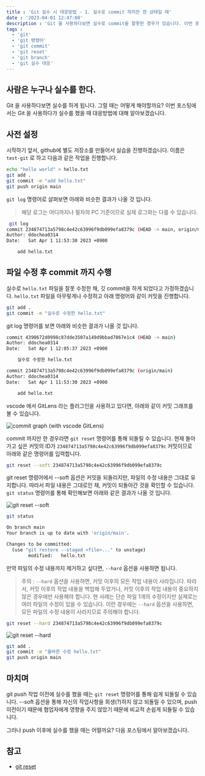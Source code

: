 ```yaml
---
title : 'Git 실수 시 대응방법 - 1. 실수로 commit 까지만 한 상태일 때'
date : '2023-04-01 12:47:00'
description : 'Git 을 사용하다보면 실수로 commit을 잘못한 경우가 있습니다. 이번 포스팅에서는 Git 을 사용하다가 실수를 했을 때 대응방법에 대해 알아보겠습니다.'
tags :
  - 'git'
  - 'git 명령어'
  - 'git commit'
  - 'git reset'
  - 'git branch'
  - 'git 실수 대응'
---
```


## 사람은 누구나 실수를 한다.

Git 을 사용하다보면 실수를 하게 됩니다. 그럴 때는 어떻게 해야할까요? 이번 포스팅에서는 Git 을 사용하다가 실수를 했을 때 대응방법에 대해 알아보겠습니다.

## 사전 설정

시작하기 앞서, github에 별도 저장소를 만들어서 실습을 진행하겠습니다. 이름은 `test-git` 로 하고 다음과 같은 작업을 진행합니다.

```bash
echo "hello world" > hello.txt
git add .
git commit -m "add hello.txt"
git push origin main
```

`git log` 명령어로 살펴보면 아래와 비슷한 결과가 나올 것 입니다.

> 해당 로그는 어디까지나 필자의 PC 기준이므로 실제 로그와는 다를 수 있습니다.

```bash
 git log
commit 234874713a5798c4e42c63996f9db099efa8379c (HEAD -> main, origin/main)
Author: ddochea0314
Date:   Sat Apr 1 11:53:30 2023 +0900

    add hello.txt
```

## 파일 수정 후 commit 까지 수행

실수로 `hello.txt` 파일을 잘못 수정한 채, 깃 commit을 하게 되었다고 가정하겠습니다.
`hello.txt` 파일을 아무렇게나 수정하고 아래 명령어와 같이 커밋을 진행합니다.
  
```bash
git add .
git commit -m "실수로 수정한 hello.txt"
```

git log 명령어를 보면 아래와 비슷한 결과가 나올 것 입니다.

```bash
commit 4390672d0998c87dde3507a149d9bbad7867e1c4 (HEAD -> main)
Author: ddochea0314
Date:   Sat Apr 1 12:05:37 2023 +0900

    실수로 수정한 hello.txt

commit 234874713a5798c4e42c63996f9db099efa8379c (origin/main)
Author: ddochea0314
Date:   Sat Apr 1 11:53:30 2023 +0900

    add hello.txt
```

vscode 에서 GitLens 라는 플러그인을 사용하고 있다면, 아래와 같이 커밋 그래프를 볼 수 있습니다.

![commit graph (with vscode GitLens)](/images/git-%EC%8B%A4%EC%88%98%EC%8B%9C-%EB%8C%80%EC%9D%91%EB%B0%A9%EB%B2%95-1_1.png)

commit 까지만 한 경우라면 `git reset` 명령어를 통해 되돌릴 수 있습니다. 현재 돌아가고 싶은 커밋의 ID가 `234874713a5798c4e42c63996f9db099efa8379c` 커밋이므로 아래와 같은 명령어를 입력합니다.

```bash
git reset --soft 234874713a5798c4e42c63996f9db099efa8379c
```

git reset 명령어에서 --soft 옵션은 커밋을 되돌리지만, 파일의 수정 내용은 그대로 유지합니다. 따라서 파일 내용은 그대로인 채, 커밋이 되돌아간 것을 확인할 수 있습니다. `git status` 명령어를 통해 확인해보면 아래와 같은 결과가 나올 것 입니다.

![git reset --soft](/images/git-%EC%8B%A4%EC%88%98%EC%8B%9C-%EB%8C%80%EC%9D%91%EB%B0%A9%EB%B2%95-1_2.png)

```bash
git status

On branch main
Your branch is up to date with 'origin/main'.

Changes to be committed:
  (use "git restore --staged <file>..." to unstage)
        modified:   hello.txt
```

만약 파일의 수정 내용까지 제거하고 싶다면, `--hard` 옵션을 사용하면 됩니다.

> 주의 : `--hard` 옵션을 사용하면, 커밋 이후의 모든 작업 내용이 사라집니다. 따라서, 커밋 이후의 작업 내용을 백업해 두었거나, 커밋 이후의 작업 내용이 중요하지 않은 경우에만 사용해야 합니다. 현 사례는 단순 파일 1개의 수정이지만 실제로는 여러 파일의 수정이 있을 수 있습니다. 이런 경우에는 `--hard` 옵션을 사용하면, 모든 파일의 수정 내용이 사라지므로 주의해야 합니다.

```bash
git reset --hard 234874713a5798c4e42c63996f9db099efa8379c
```

![git reset --hard](/images/git-%EC%8B%A4%EC%88%98%EC%8B%9C-%EB%8C%80%EC%9D%91%EB%B0%A9%EB%B2%95-1_3.png)


```bash
git add .
git commit -m "올바른 수정 hello.txt"
git push origin main
```

## 마치며

git push 작업 이전에 실수를 했을 때는 `git reset` 명령어를 통해 쉽게 되돌릴 수 있습니다.
--soft 옵션을 통해 자신의 작업사항을 희생(?)하지 않고 되돌릴 수 있으며, push 이전이기 때문에 협업자에게 영향을 주지 않았기 때문에 비교적 손쉽게 되돌릴 수 있습니다.

그러나 push 이후에 실수를 했을 때는 어떨까요? 다음 포스팅에서 알아보겠습니다.

## 참고

- [git reset](https://git-scm.com/docs/git-reset)